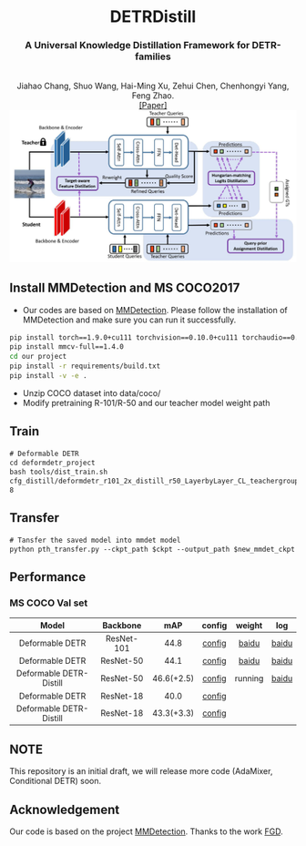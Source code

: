 <div align="center">
<h1> DETRDistill </h1>
<h3>A Universal Knowledge Distillation Framework for DETR-families</h3>
<br>Jiahao Chang, Shuo Wang, Hai-Ming Xu, Zehui Chen, Chenhongyi Yang, Feng Zhao. 
<br>

<div><a href="https://arxiv.org/pdf/2211.10156.pdf">[Paper] </a></div> 

<center>
<img src='main.jpg'>
</center>

</div>

## Install MMDetection and MS COCO2017
  - Our codes are based on [MMDetection](https://github.com/open-mmlab/mmdetection). Please follow the installation of MMDetection and make sure you can run it successfully.
```bash
pip install torch==1.9.0+cu111 torchvision==0.10.0+cu111 torchaudio==0.9.0 -f https://download.pytorch.org/whl/torch_stable.html
pip install mmcv-full==1.4.0
cd our project
pip install -r requirements/build.txt
pip install -v -e .
```
- Unzip COCO dataset into data/coco/
- Modify pretraining R-101/R-50 and our teacher model weight path

## Train

```
# Deformable DETR
cd deformdetr_project
bash tools/dist_train.sh  cfg_distill/deformdetr_r101_2x_distill_r50_LayerbyLayer_CL_teachergroup.py  8
```


## Transfer
```
# Tansfer the saved model into mmdet model
python pth_transfer.py --ckpt_path $ckpt --output_path $new_mmdet_ckpt
```
## Performance

### MS COCO Val set
|    Model    |  Backbone  | mAP |                            config                            |                          weight                          | log |
| :---------: | :--------: | :-----------: | :----------------------------------------------------------: | :------------------------------------------------------: | :--: |
|  Deformable DETR  | ResNet-101  |     44.8     | [config](https://github.com/BIVLab-USTC/DETRDistill/blob/main/project/cfg_distill/deformable_detr/deformable_detr_r101_16x2_50e_coco_teacher.py) | [baidu](https://pan.baidu.com/s/16FHMFteZGoX4ui6hoB44Tg?pwd=xi35) | [baidu](https://pan.baidu.com/s/1e1OwOeBTKsPhDFBR2oqXzQ?pwd=5xqi) |
|  Deformable DETR  | ResNet-50  |     44.1     | [config](https://github.com/BIVLab-USTC/DETRDistill/blob/main/project/cfg_distill/deformable_detr/deformable_detr_r50_16x2_50e_coco_student.py) | [baidu](https://pan.baidu.com/s/1UnfulC64iuCg6ZGREyhVxg?pwd=w2xv) | [baidu](https://pan.baidu.com/s/10BVPV9OUK6xtsA62vem02Q?pwd=j87v) |
|  Deformable DETR-Distill  | ResNet-50  |     46.6(+2.5)    | [config](https://github.com/BIVLab-USTC/DETRDistill/blob/main/project/cfg_distill/deformdetr_r101_2x_distill_r50_LayerbyLayer_CL_teachergroup.py) | running | [baidu](https://pan.baidu.com/s/1Q1dcjc74Uk9O9KVrt6hfOg?pwd=n9hu) |
|  Deformable DETR  | ResNet-18  |     40.0     | [config](https://github.com/BIVLab-USTC/DETRDistill/blob/main/project/cfg_distill/deformable_detr/deformable_detr_r18_16x2_25e_coco_student.py) | |  |
|  Deformable DETR-Distill  | ResNet-18  |     43.3(+3.3)    | [config]() |  |  |


## NOTE

This repository is an initial draft, we will release more code (AdaMixer, Conditional DETR) soon.

## Acknowledgement

Our code is based on the project [MMDetection](https://github.com/open-mmlab/mmdetection).
Thanks to the work [FGD](https://github.com/yzd-v/FGD).
